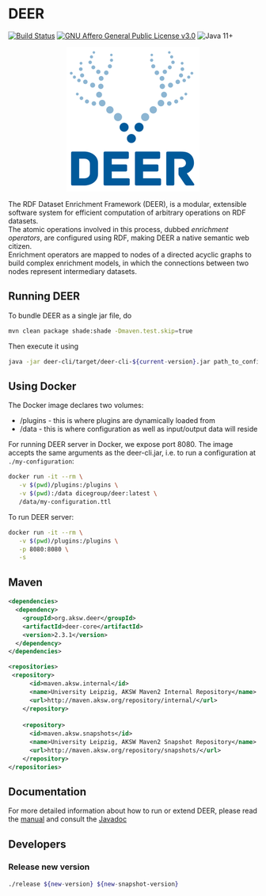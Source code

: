# DEER
[![Build Status](https://github.com/dice-group/deer/actions/workflows/run-tests.yml/badge.svg?branch=master&event=push)](https://github.com/dice-group/deer/actions/workflows/run-tests.yml)
[![GNU Affero General Public License v3.0](https://img.shields.io/badge/license-GNU_Affero_General_Public_License_v3.0-blue.svg)](./LICENSE)
![Java 11+](https://img.shields.io/badge/java-11+-lightgray.svg)

<div style="text-align: center;">

![LOGO](https://raw.githubusercontent.com/dice-group/deer/master/docs/_media/deer_logo.svg)
</div>

The RDF Dataset Enrichment Framework (DEER), is a modular, extensible software system for efficient
computation of arbitrary operations on RDF datasets.  
The atomic operations involved in this process, dubbed *enrichment operators*, 
are configured using RDF, making DEER a native semantic web citizen.  
Enrichment operators are mapped to nodes of a directed acyclic graphs to build complex enrichment
models, in which the connections between two nodes represent intermediary datasets.

## Running DEER

To bundle DEER as a single jar file, do

```bash
mvn clean package shade:shade -Dmaven.test.skip=true
```

Then execute it using

```bash
java -jar deer-cli/target/deer-cli-${current-version}.jar path_to_config.ttl
```

## Using Docker

The Docker image declares two volumes:
- /plugins - this is where plugins are dynamically loaded from
- /data - this is where configuration as well as input/output data will reside

For running DEER server in Docker, we expose port 8080.
The image accepts the same arguments as the deer-cli.jar, i.e. to run a configuration at `./my-configuration`:

```bash
docker run -it --rm \
   -v $(pwd)/plugins:/plugins \
   -v $(pwd):/data dicegroup/deer:latest \
   /data/my-configuration.ttl
```

To run DEER server:

```bash
docker run -it --rm \
   -v $(pwd)/plugins:/plugins \
   -p 8080:8080 \
   -s
```

## Maven

```xml
<dependencies>
  <dependency>
    <groupId>org.aksw.deer</groupId>
    <artifactId>deer-core</artifactId>
    <version>2.3.1</version>
  </dependency>
</dependencies>
```
```xml
<repositories>
 <repository>
      <id>maven.aksw.internal</id>
      <name>University Leipzig, AKSW Maven2 Internal Repository</name>
      <url>http://maven.aksw.org/repository/internal/</url>
    </repository>

    <repository>
      <id>maven.aksw.snapshots</id>
      <name>University Leipzig, AKSW Maven2 Snapshot Repository</name>
      <url>http://maven.aksw.org/repository/snapshots/</url>
    </repository>
</repositories>
```


## Documentation

For more detailed information about how to run or extend DEER, please read the
[manual](https://dice-group.github.io/deer/) and consult the
[Javadoc](https://dice-group.github.io/deer/javadoc/)

## Developers

### Release new version

```bash
./release ${new-version} ${new-snapshot-version}
```